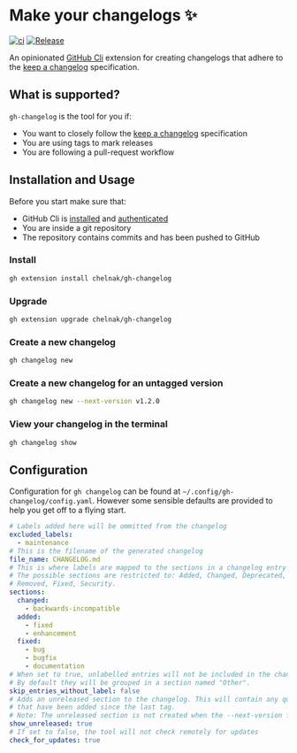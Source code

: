 # Make your changelogs ✨

[![ci](https://github.com/chelnak/gh-changelog/actions/workflows/ci.yml/badge.svg)](https://github.com/chelnak/gh-changelog/actions/workflows/ci.yml)
[![Release](https://img.shields.io/github/release/chelnak/gh-changelog.svg)](https://github.com/chelnak/gh-changelog/releases/latest)

An opinionated [GitHub Cli](https://github.com/cli/cli) extension for creating changelogs that adhere to the [keep a changelog](https://keepachangelog.com/en/1.0.0/) specification.

## What is supported?

`gh-changelog` is the tool for you if:

- You want to closely follow the [keep a changelog](https://keepachangelog.com/en/1.0.0/) specification
- You are using tags to mark releases
- You are following a pull-request workflow

## Installation and Usage

Before you start make sure that:

- GitHub Cli is [installed](https://cli.github.com/manual/installation) and [authenticated](https://cli.github.com/manual/gh_auth_login)
- You are inside a git repository
- The repository contains commits and has been pushed to GitHub

### Install

```bash
gh extension install chelnak/gh-changelog
```

### Upgrade

```bash
gh extension upgrade chelnak/gh-changelog
```

### Create a new changelog

```bash
gh changelog new
```

### Create a new changelog for an untagged version

```bash
gh changelog new --next-version v1.2.0
```

### View your changelog in the terminal

```bash
gh changelog show
```

## Configuration

Configuration for `gh changelog` can be found at `~/.config/gh-changelog/config.yaml`.
However some sensible defaults are provided to help you get off to a flying start.

```yaml
# Labels added here will be ommitted from the changelog
excluded_labels:
  - maintenance
# This is the filename of the generated changelog
file_name: CHANGELOG.md
# This is where labels are mapped to the sections in a changelog entry
# The possible sections are restricted to: Added, Changed, Deprecated,
# Removed, Fixed, Security.
sections:
  changed:
    - backwards-incompatible
  added:
    - fixed
    - enhancement
  fixed:
    - bug
    - bugfix
    - documentation
# When set to true, unlabelled entries will not be included in the changelog.
# By default they will be grouped in a section named "Other".
skip_entries_without_label: false
# Adds an unreleased section to the changelog. This will contain any qualifying entries
# that have been added since the last tag.
# Note: The unreleased section is not created when the --next-version flag is used.
show_unreleased: true
# If set to false, the tool will not check remotely for updates
check_for_updates: true
```
